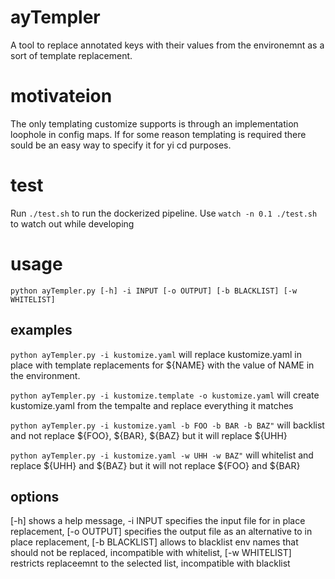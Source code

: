 # ayTempler
A tool to replace annotated keys with their values from the environemnt as a sort of template replacement.

# motivateion
The only templating customize supports is through an implementation loophole in config maps.
If for some reason templating is required there sould be an easy way to specify it for yi cd purposes.



# test
Run ```./test.sh``` to run the dockerized pipeline.
Use ```watch -n 0.1 ./test.sh``` to watch out while developing

# usage 

```python ayTempler.py [-h] -i INPUT [-o OUTPUT] [-b BLACKLIST] [-w WHITELIST]``` 

## examples

```python ayTempler.py -i kustomize.yaml``` will replace kustomize.yaml in place with template replacements for ${NAME} with the value of NAME in the environment.

```python ayTempler.py -i kustomize.template -o kustomize.yaml``` will create kustomize.yaml from the tempalte and replace everything it matches

```python ayTempler.py -i kustomize.yaml -b FOO -b BAR -b BAZ"``` will backlist and not replace ${FOO}, ${BAR}, ${BAZ} but it will replace ${UHH}

```python ayTempler.py -i kustomize.yaml -w UHH -w BAZ"``` will whitelist and replace ${UHH} and ${BAZ} but it will not replace ${FOO} and ${BAR}

## options

[-h] shows a help message, -i INPUT specifies the input file for in place replacement, [-o OUTPUT] specifies the output file as an alternative to in place replacement, [-b BLACKLIST] allows to blacklist env names that should not be replaced, incompatible with whitelist, [-w WHITELIST] restricts replaceemnt to the selected list, incompatible with blacklist